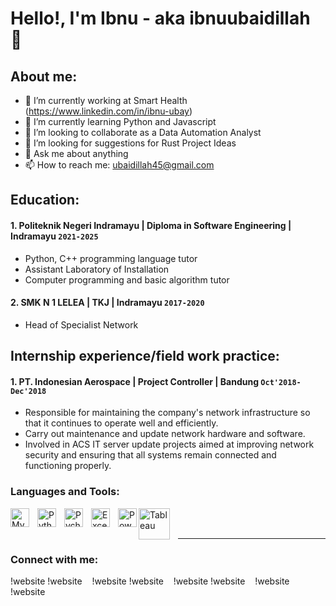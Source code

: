 # Hello!, I'm Ibnu - aka ibnuubaidillah 👋

## About me:
- 🔭 I’m currently working at Smart Health (https://www.linkedin.com/in/ibnu-ubay)
- 🌱 I’m currently learning Python and Javascript
- 👯 I’m looking to collaborate as a Data Automation Analyst
- 🤔 I’m looking for suggestions for Rust Project Ideas
- 💬 Ask me about anything
- 📫 How to reach me: ubaidillah45@gmail.com

## Education:

#### 1. Politeknik Negeri Indramayu | Diploma in Software Engineering | Indramayu `2021-2025`
   - Python, C++ programming language tutor
   - Assistant Laboratory of Installation
   - Computer programming and basic algorithm tutor
#### 2. SMK N 1 LELEA | TKJ | Indramayu `2017-2020`
   - Head of Specialist Network

## Internship experience/field work practice:
#### 1. PT. Indonesian Aerospace | Project Controller | Bandung `Oct'2018- Dec'2018`
   - Responsible for maintaining the company's network infrastructure so that it continues to operate well and efficiently.
   - Carry out maintenance and update network hardware and software.
   - Involved in ACS IT server update projects aimed at improving network security and ensuring that all systems remain connected and functioning properly.

### Languages and Tools:

[<img align="left" alt="MySQL" width="30px" src="https://cdn.jsdelivr.net/gh/devicons/devicon/icons/mysql/mysql-original.svg" style="padding-right:10px;" />][webdev]
[<img align="left" alt="Python" width="30px" src="https://upload.wikimedia.org/wikipedia/commons/thumb/c/c3/Python-logo-notext.svg/110px-Python-logo-notext.svg.png?20100317150552" style="padding-right:10px;" />][webdev]
[<img align="left" alt="Pycharm" width="30px" src="https://upload.wikimedia.org/wikipedia/commons/thumb/1/1d/PyCharm_Icon.svg/220px-PyCharm_Icon.svg.png" style="padding-right:10px;" />][webdev]
[<img align="left" alt="Excel" width="30px" src="https://is2-ssl.mzstatic.com/image/thumb/Purple126/v4/a8/fd/5a/a8fd5a84-c6f1-355f-3b9f-6e86598efaa3/XCEL.png/1200x630bb.png" style="padding-right:10px;" />][webdev]
[<img align="left" alt="Power BI" width="30px" src="https://powerbi.microsoft.com/pictures/application-logos/svg/powerbi.svg" style="padding-right:0px;" />][webdev]
[<img align="left" alt="Tableau" width="50px" src="https://logos-world.net/wp-content/uploads/2021/10/Tableau-Symbol.png" style="padding-right:10px;" />][webdev]

<br />
<br />

---
### Connect with me:

!website
!website
  
!website
!website
  
!website
!website
  
!website
!website

[webdev]: https://github.com/vincentwidyan/vincentwidyan
